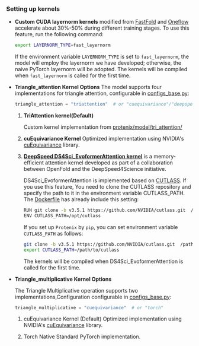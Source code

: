 ### Setting up kernels

- **Custom CUDA layernorm kernels** modified from [FastFold](https://github.com/hpcaitech/FastFold) and [Oneflow](https://github.com/Oneflow-Inc/oneflow) accelerate about 30%-50% during different training stages. To use this feature, run the following command:
  ```bash
  export LAYERNORM_TYPE=fast_layernorm
  ```
  If the environment variable `LAYERNORM_TYPE` is set to `fast_layernorm`, the model will employ the layernorm we have developed; otherwise, the naive PyTorch layernorm will be adopted. The kernels will be compiled when `fast_layernorm` is called for the first time.
- **Triangle_attention Kernel Options**
  The model supports four implementations for triangle attention, configurable in [configs_base.py](../configs/configs_base.py):
  ```python
  triangle_attention = "triattention"  # or "cuequivariance"/"deepspeed"/"torch"
  ```
  1. **TriAttention kernel(Default)**

      Custom kernel implementation from [protenix/model/tri_attention/](../protenix/model/tri_attention/)

  2. **cuEquivariance Kernel**
      Optimized implementation using NVIDIA's [cuEquivariance](https://github.com/NVIDIA/cuEquivariance) library.
  
  3. **[DeepSpeed DS4Sci_EvoformerAttention kernel](https://www.deepspeed.ai/tutorials/ds4sci_evoformerattention/)** is a memory-efficient attention kernel developed as part of a collaboration between OpenFold and the DeepSpeed4Science initiative.

      DS4Sci_EvoformerAttention is implemented based on [CUTLASS](https://github.com/NVIDIA/cutlass). If you use this feature, You need to clone the CUTLASS repository and specify the path to it in the environment variable CUTLASS_PATH. The [Dockerfile](Dockerfile) has already include this setting:
      ```bash
      RUN git clone -b v3.5.1 https://github.com/NVIDIA/cutlass.git  /opt/cutlass
      ENV CUTLASS_PATH=/opt/cutlass
      ```
      If you set up `Protenix` by `pip`, you can set environment variable `CUTLASS_PATH` as follows:

      ```bash
      git clone -b v3.5.1 https://github.com/NVIDIA/cutlass.git  /path/to/cutlass
      export CUTLASS_PATH=/path/to/cutlass
      ```

      The kernels will be compiled when DS4Sci_EvoformerAttention is called for the first time.

- **Triangle_multiplicative Kernel Options**
    
    The Triangle Multiplicative operation supports two implementations,Configuration configurable in [configs_base.py](../configs/configs_base.py):
    ```python
    triangle_multiplicative = "cuequivariance"  # or "torch"
    ```

    1. cuEquivariance Kernel (Default)
    Optimized implementation using NVIDIA's [cuEquivariance](https://github.com/NVIDIA/cuEquivariance) library.

    2. Torch Native
    Standard PyTorch implementation.

